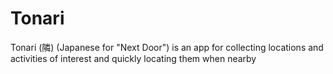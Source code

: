 # Tonari
Tonari (隣) (Japanese for "Next Door") is an app for collecting locations and activities of interest and quickly locating them when nearby
